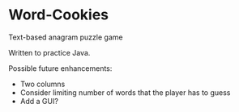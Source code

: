 # Word-Cookies
Text-based anagram puzzle game

Written to practice Java.

Possible future enhancements:
- Two columns
- Consider limiting number of words that the player has to guess
- Add a GUI?
